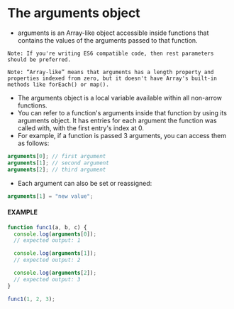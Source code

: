 # The arguments object

- arguments is an Array-like object accessible inside functions that contains the values of the arguments passed to that function.

```
Note: If you're writing ES6 compatible code, then rest parameters should be preferred.
```

```
Note: “Array-like” means that arguments has a length property and properties indexed from zero, but it doesn't have Array's built-in methods like forEach() or map().
```

- The arguments object is a local variable available within all non-arrow functions.
- You can refer to a function's arguments inside that function by using its arguments object. It has entries for each argument the function was called with, with the first entry's index at 0.
- For example, if a function is passed 3 arguments, you can access them as follows:

```js
arguments[0]; // first argument
arguments[1]; // second argument
arguments[2]; // third argument
```

- Each argument can also be set or reassigned:

```js
arguments[1] = "new value";
```

#### **EXAMPLE**

```js
function func1(a, b, c) {
  console.log(arguments[0]);
  // expected output: 1

  console.log(arguments[1]);
  // expected output: 2

  console.log(arguments[2]);
  // expected output: 3
}

func1(1, 2, 3);
```
